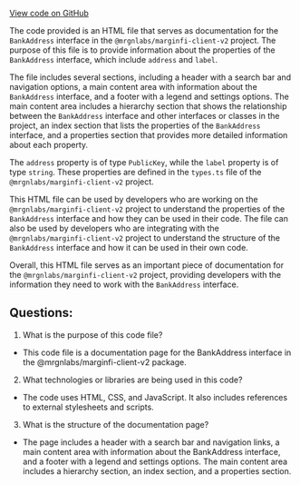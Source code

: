 [View code on GitHub](https://github.com/mrgnlabs/mrgn-ts/docs/interfaces/BankAddress.html)

The code provided is an HTML file that serves as documentation for the `BankAddress` interface in the `@mrgnlabs/marginfi-client-v2` project. The purpose of this file is to provide information about the properties of the `BankAddress` interface, which include `address` and `label`. 

The file includes several sections, including a header with a search bar and navigation options, a main content area with information about the `BankAddress` interface, and a footer with a legend and settings options. The main content area includes a hierarchy section that shows the relationship between the `BankAddress` interface and other interfaces or classes in the project, an index section that lists the properties of the `BankAddress` interface, and a properties section that provides more detailed information about each property.

The `address` property is of type `PublicKey`, while the `label` property is of type `string`. These properties are defined in the `types.ts` file of the `@mrgnlabs/marginfi-client-v2` project. 

This HTML file can be used by developers who are working on the `@mrgnlabs/marginfi-client-v2` project to understand the properties of the `BankAddress` interface and how they can be used in their code. The file can also be used by developers who are integrating with the `@mrgnlabs/marginfi-client-v2` project to understand the structure of the `BankAddress` interface and how it can be used in their own code. 

Overall, this HTML file serves as an important piece of documentation for the `@mrgnlabs/marginfi-client-v2` project, providing developers with the information they need to work with the `BankAddress` interface.
## Questions: 
 1. What is the purpose of this code file?
- This code file is a documentation page for the BankAddress interface in the @mrgnlabs/marginfi-client-v2 package.

2. What technologies or libraries are being used in this code?
- The code uses HTML, CSS, and JavaScript. It also includes references to external stylesheets and scripts.

3. What is the structure of the documentation page?
- The page includes a header with a search bar and navigation links, a main content area with information about the BankAddress interface, and a footer with a legend and settings options. The main content area includes a hierarchy section, an index section, and a properties section.